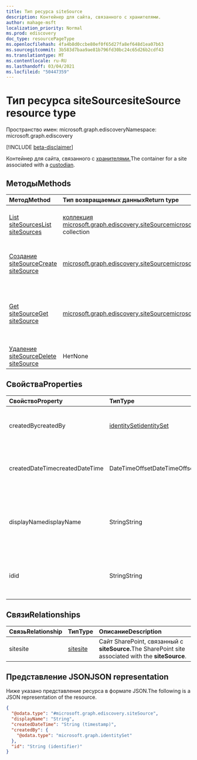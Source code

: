 ```yaml
---
title: Тип ресурса siteSource
description: Контейнер для сайта, связанного с хранителями.
author: mahage-msft
localization_priority: Normal
ms.prod: ediscovery
doc_type: resourcePageType
ms.openlocfilehash: 4fa4b8d0ccbe80ef0f65d27fa8ef648d1ea07b63
ms.sourcegitcommit: 3b583d7baa9ae81b796fd30bc24c65d26b2cdf43
ms.translationtype: MT
ms.contentlocale: ru-RU
ms.lasthandoff: 03/04/2021
ms.locfileid: "50447359"
---
```

# <a name="sitesource-resource-type"></a><span data-ttu-id="3f7f2-103">Тип ресурса siteSource</span><span class="sxs-lookup"><span data-stu-id="3f7f2-103">siteSource resource type</span></span>

<span data-ttu-id="3f7f2-104">Пространство имен: microsoft.graph.ediscovery</span><span class="sxs-lookup"><span data-stu-id="3f7f2-104">Namespace: microsoft.graph.ediscovery</span></span>

[!INCLUDE [beta-disclaimer](../../includes/beta-disclaimer.md)]

<span data-ttu-id="3f7f2-105">Контейнер для сайта, связанного с [хранителями.](ediscovery-custodian.md)</span><span class="sxs-lookup"><span data-stu-id="3f7f2-105">The container for a site associated with a [custodian](ediscovery-custodian.md).</span></span>

## <a name="methods"></a><span data-ttu-id="3f7f2-106">Методы</span><span class="sxs-lookup"><span data-stu-id="3f7f2-106">Methods</span></span>

|<span data-ttu-id="3f7f2-107">Метод</span><span class="sxs-lookup"><span data-stu-id="3f7f2-107">Method</span></span>|<span data-ttu-id="3f7f2-108">Тип возвращаемых данных</span><span class="sxs-lookup"><span data-stu-id="3f7f2-108">Return type</span></span>|<span data-ttu-id="3f7f2-109">Описание</span><span class="sxs-lookup"><span data-stu-id="3f7f2-109">Description</span></span>|
|:---|:---|:---|
|[<span data-ttu-id="3f7f2-110">List siteSources</span><span class="sxs-lookup"><span data-stu-id="3f7f2-110">List siteSources</span></span>](../api/ediscovery-custodian-list-sitesources.md)|<span data-ttu-id="3f7f2-111">[коллекция microsoft.graph.ediscovery.siteSource](../resources/ediscovery-sitesource.md)</span><span class="sxs-lookup"><span data-stu-id="3f7f2-111">[microsoft.graph.ediscovery.siteSource](../resources/ediscovery-sitesource.md) collection</span></span>|<span data-ttu-id="3f7f2-112">Получите список **объектов siteSource** и их свойств.</span><span class="sxs-lookup"><span data-stu-id="3f7f2-112">Get a list of **siteSource** objects and their properties.</span></span>|
|[<span data-ttu-id="3f7f2-113">Создание siteSource</span><span class="sxs-lookup"><span data-stu-id="3f7f2-113">Create siteSource</span></span>](../api/ediscovery-custodian-post-sitesources.md)|[<span data-ttu-id="3f7f2-114">microsoft.graph.ediscovery.siteSource</span><span class="sxs-lookup"><span data-stu-id="3f7f2-114">microsoft.graph.ediscovery.siteSource</span></span>](../resources/ediscovery-sitesource.md)|<span data-ttu-id="3f7f2-115">Создание нового **объекта siteSource.**</span><span class="sxs-lookup"><span data-stu-id="3f7f2-115">Create a new **siteSource** object.</span></span>|
|[<span data-ttu-id="3f7f2-116">Get siteSource</span><span class="sxs-lookup"><span data-stu-id="3f7f2-116">Get siteSource</span></span>](../api/ediscovery-sitesource-get.md)|[<span data-ttu-id="3f7f2-117">microsoft.graph.ediscovery.siteSource</span><span class="sxs-lookup"><span data-stu-id="3f7f2-117">microsoft.graph.ediscovery.siteSource</span></span>](../resources/ediscovery-sitesource.md)|<span data-ttu-id="3f7f2-118">Ознакомьтесь с свойствами и отношениями **объекта siteSource.**</span><span class="sxs-lookup"><span data-stu-id="3f7f2-118">Read the properties and relationships of a **siteSource** object.</span></span>|
|[<span data-ttu-id="3f7f2-119">Удаление siteSource</span><span class="sxs-lookup"><span data-stu-id="3f7f2-119">Delete siteSource</span></span>](../api/ediscovery-sitesource-delete.md)|<span data-ttu-id="3f7f2-120">Нет</span><span class="sxs-lookup"><span data-stu-id="3f7f2-120">None</span></span>|<span data-ttu-id="3f7f2-121">Удаление **объекта siteSource.**</span><span class="sxs-lookup"><span data-stu-id="3f7f2-121">Delete a **siteSource** object.</span></span>|

## <a name="properties"></a><span data-ttu-id="3f7f2-122">Свойства</span><span class="sxs-lookup"><span data-stu-id="3f7f2-122">Properties</span></span>

|<span data-ttu-id="3f7f2-123">Свойство</span><span class="sxs-lookup"><span data-stu-id="3f7f2-123">Property</span></span>|<span data-ttu-id="3f7f2-124">Тип</span><span class="sxs-lookup"><span data-stu-id="3f7f2-124">Type</span></span>|<span data-ttu-id="3f7f2-125">Описание</span><span class="sxs-lookup"><span data-stu-id="3f7f2-125">Description</span></span>|
|:---|:---|:---|
|<span data-ttu-id="3f7f2-126">createdBy</span><span class="sxs-lookup"><span data-stu-id="3f7f2-126">createdBy</span></span>|[<span data-ttu-id="3f7f2-127">identitySet</span><span class="sxs-lookup"><span data-stu-id="3f7f2-127">identitySet</span></span>](../resources/identityset.md)|<span data-ttu-id="3f7f2-128">Пользователь, создавший **сайтSource**.</span><span class="sxs-lookup"><span data-stu-id="3f7f2-128">The user who created the **siteSource**.</span></span>|
|<span data-ttu-id="3f7f2-129">createdDateTime</span><span class="sxs-lookup"><span data-stu-id="3f7f2-129">createdDateTime</span></span>|<span data-ttu-id="3f7f2-130">DateTimeOffset</span><span class="sxs-lookup"><span data-stu-id="3f7f2-130">DateTimeOffset</span></span>|<span data-ttu-id="3f7f2-131">Дата и время **создания сайтаSource.**</span><span class="sxs-lookup"><span data-stu-id="3f7f2-131">The date and time the **siteSource** was created.</span></span>|
|<span data-ttu-id="3f7f2-132">displayName</span><span class="sxs-lookup"><span data-stu-id="3f7f2-132">displayName</span></span>|<span data-ttu-id="3f7f2-133">String</span><span class="sxs-lookup"><span data-stu-id="3f7f2-133">String</span></span>|<span data-ttu-id="3f7f2-134">Имя отображения **сайтаSource**.</span><span class="sxs-lookup"><span data-stu-id="3f7f2-134">The display name of the **siteSource**.</span></span> <span data-ttu-id="3f7f2-135">Это будет имя сайта SharePoint.</span><span class="sxs-lookup"><span data-stu-id="3f7f2-135">This will be the name of the SharePoint site.</span></span>|
|<span data-ttu-id="3f7f2-136">id</span><span class="sxs-lookup"><span data-stu-id="3f7f2-136">id</span></span>|<span data-ttu-id="3f7f2-137">String</span><span class="sxs-lookup"><span data-stu-id="3f7f2-137">String</span></span>| <span data-ttu-id="3f7f2-138">ID **сайтаSource**.</span><span class="sxs-lookup"><span data-stu-id="3f7f2-138">The ID of the **siteSource**.</span></span> <span data-ttu-id="3f7f2-139">Это не ID фактического сайта.</span><span class="sxs-lookup"><span data-stu-id="3f7f2-139">This is not the ID of the actual site.</span></span>|

## <a name="relationships"></a><span data-ttu-id="3f7f2-140">Связи</span><span class="sxs-lookup"><span data-stu-id="3f7f2-140">Relationships</span></span>

|<span data-ttu-id="3f7f2-141">Связь</span><span class="sxs-lookup"><span data-stu-id="3f7f2-141">Relationship</span></span>|<span data-ttu-id="3f7f2-142">Тип</span><span class="sxs-lookup"><span data-stu-id="3f7f2-142">Type</span></span>|<span data-ttu-id="3f7f2-143">Описание</span><span class="sxs-lookup"><span data-stu-id="3f7f2-143">Description</span></span>|
|:---|:---|:---|
|<span data-ttu-id="3f7f2-144">site</span><span class="sxs-lookup"><span data-stu-id="3f7f2-144">site</span></span>|[<span data-ttu-id="3f7f2-145">site</span><span class="sxs-lookup"><span data-stu-id="3f7f2-145">site</span></span>](../resources/site.md)|<span data-ttu-id="3f7f2-146">Сайт SharePoint, связанный с **siteSource.**</span><span class="sxs-lookup"><span data-stu-id="3f7f2-146">The SharePoint site associated with the **siteSource**.</span></span>|

## <a name="json-representation"></a><span data-ttu-id="3f7f2-147">Представление JSON</span><span class="sxs-lookup"><span data-stu-id="3f7f2-147">JSON representation</span></span>

<span data-ttu-id="3f7f2-148">Ниже указано представление ресурса в формате JSON.</span><span class="sxs-lookup"><span data-stu-id="3f7f2-148">The following is a JSON representation of the resource.</span></span>
<!-- {
  "blockType": "resource",
  "keyProperty": "id",
  "@odata.type": "microsoft.graph.ediscovery.siteSource",
  "baseType": "microsoft.graph.ediscovery.dataSource",
  "openType": false
}
-->

``` json
{
  "@odata.type": "#microsoft.graph.ediscovery.siteSource",
  "displayName": "String",
  "createdDateTime": "String (timestamp)",
  "createdBy": {
    "@odata.type": "microsoft.graph.identitySet"
  },
  "id": "String (identifier)"
}
```
